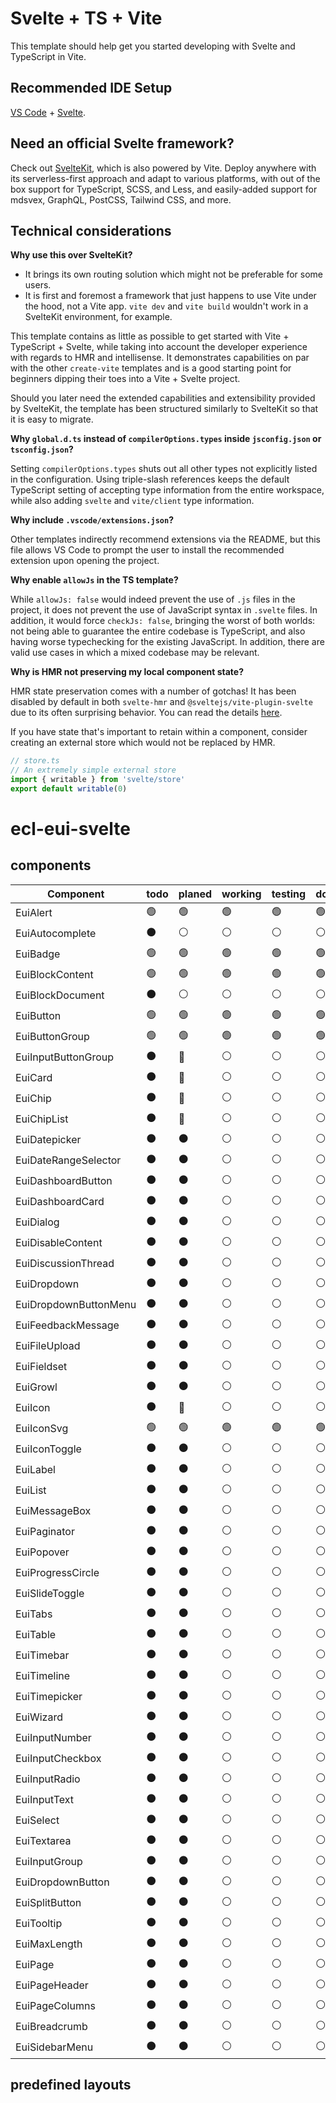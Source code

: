 # Svelte + TS + Vite

This template should help get you started developing with Svelte and TypeScript in Vite.

## Recommended IDE Setup

[VS Code](https://code.visualstudio.com/) + [Svelte](https://marketplace.visualstudio.com/items?itemName=svelte.svelte-vscode).

## Need an official Svelte framework?

Check out [SvelteKit](https://github.com/sveltejs/kit#readme), which is also powered by Vite. Deploy anywhere with its serverless-first approach and adapt to various platforms, with out of the box support for TypeScript, SCSS, and Less, and easily-added support for mdsvex, GraphQL, PostCSS, Tailwind CSS, and more.

## Technical considerations

**Why use this over SvelteKit?**

- It brings its own routing solution which might not be preferable for some users.
- It is first and foremost a framework that just happens to use Vite under the hood, not a Vite app.
  `vite dev` and `vite build` wouldn't work in a SvelteKit environment, for example.

This template contains as little as possible to get started with Vite + TypeScript + Svelte, while taking into account the developer experience with regards to HMR and intellisense. It demonstrates capabilities on par with the other `create-vite` templates and is a good starting point for beginners dipping their toes into a Vite + Svelte project.

Should you later need the extended capabilities and extensibility provided by SvelteKit, the template has been structured similarly to SvelteKit so that it is easy to migrate.

**Why `global.d.ts` instead of `compilerOptions.types` inside `jsconfig.json` or `tsconfig.json`?**

Setting `compilerOptions.types` shuts out all other types not explicitly listed in the configuration. Using triple-slash references keeps the default TypeScript setting of accepting type information from the entire workspace, while also adding `svelte` and `vite/client` type information.

**Why include `.vscode/extensions.json`?**

Other templates indirectly recommend extensions via the README, but this file allows VS Code to prompt the user to install the recommended extension upon opening the project.

**Why enable `allowJs` in the TS template?**

While `allowJs: false` would indeed prevent the use of `.js` files in the project, it does not prevent the use of JavaScript syntax in `.svelte` files. In addition, it would force `checkJs: false`, bringing the worst of both worlds: not being able to guarantee the entire codebase is TypeScript, and also having worse typechecking for the existing JavaScript. In addition, there are valid use cases in which a mixed codebase may be relevant.

**Why is HMR not preserving my local component state?**

HMR state preservation comes with a number of gotchas! It has been disabled by default in both `svelte-hmr` and `@sveltejs/vite-plugin-svelte` due to its often surprising behavior. You can read the details [here](https://github.com/rixo/svelte-hmr#svelte-hmr).

If you have state that's important to retain within a component, consider creating an external store which would not be replaced by HMR.

```ts
// store.ts
// An extremely simple external store
import { writable } from 'svelte/store'
export default writable(0)
```
# ecl-eui-svelte

## components

|Component              |todo |planed |working |testing |done |
| ---                   | --- | ---   | ---    | ---    | --- |
| EuiAlert              | :green_circle: | :green_circle: | :green_circle: | :green_circle: | :green_circle: |
| EuiAutocomplete       | :black_circle: | :white_circle: | :white_circle: | :white_circle: | :white_circle: |
| EuiBadge              | :green_circle: | :green_circle: | :green_circle: | :green_circle: | :green_circle: |
| EuiBlockContent       | :green_circle: | :green_circle: | :green_circle: | :green_circle: | :green_circle: |
| EuiBlockDocument      | :black_circle: | :white_circle: | :white_circle: | :white_circle: | :white_circle: |
| EuiButton             | :green_circle: | :green_circle: | :green_circle: | :green_circle: | :green_circle: |
| EuiButtonGroup        | :green_circle: | :green_circle: | :green_circle: | :green_circle: | :green_circle: |
| EuiInputButtonGroup   | :black_circle: | :red_circle:   | :white_circle: | :white_circle: | :white_circle: |
| EuiCard               | :black_circle: | :red_circle:   | :white_circle: | :white_circle: | :white_circle: |
| EuiChip               | :black_circle: | :red_circle:   | :white_circle: | :white_circle: | :white_circle: |
| EuiChipList           | :black_circle: | :red_circle:   | :white_circle: | :white_circle: | :white_circle: |
| EuiDatepicker         | :black_circle: | :black_circle: | :white_circle: | :white_circle: | :white_circle: |
| EuiDateRangeSelector  | :black_circle: | :black_circle: | :white_circle: | :white_circle: | :white_circle: |
| EuiDashboardButton    | :black_circle: | :black_circle: | :white_circle: | :white_circle: | :white_circle: |
| EuiDashboardCard      | :black_circle: | :black_circle: | :white_circle: | :white_circle: | :white_circle: |
| EuiDialog             | :black_circle: | :black_circle: | :white_circle: | :white_circle: | :white_circle: |
| EuiDisableContent     | :black_circle: | :black_circle: | :white_circle: | :white_circle: | :white_circle: |
| EuiDiscussionThread   | :black_circle: | :black_circle: | :white_circle: | :white_circle: | :white_circle: |
| EuiDropdown           | :black_circle: | :black_circle: | :white_circle: | :white_circle: | :white_circle: |
| EuiDropdownButtonMenu | :black_circle: | :black_circle: | :white_circle: | :white_circle: | :white_circle: |
| EuiFeedbackMessage    | :black_circle: | :black_circle: | :white_circle: | :white_circle: | :white_circle: |
| EuiFileUpload         | :black_circle: | :black_circle: | :white_circle: | :white_circle: | :white_circle: |
| EuiFieldset           | :black_circle: | :black_circle: | :white_circle: | :white_circle: | :white_circle: |
| EuiGrowl              | :black_circle: | :black_circle: | :white_circle: | :white_circle: | :white_circle: |
| EuiIcon               | :black_circle: | :red_circle:   | :white_circle: | :white_circle: | :white_circle: |
| EuiIconSvg            | :green_circle: | :green_circle: | :green_circle: | :green_circle: | :green_circle: |
| EuiIconToggle         | :black_circle: | :black_circle: | :white_circle: | :white_circle: | :white_circle: |
| EuiLabel              | :black_circle: | :black_circle: | :white_circle: | :white_circle: | :white_circle: |
| EuiList               | :black_circle: | :black_circle: | :white_circle: | :white_circle: | :white_circle: |
| EuiMessageBox         | :black_circle: | :black_circle: | :white_circle: | :white_circle: | :white_circle: |
| EuiPaginator          | :black_circle: | :black_circle: | :white_circle: | :white_circle: | :white_circle: |
| EuiPopover            | :black_circle: | :black_circle: | :white_circle: | :white_circle: | :white_circle: |
| EuiProgressCircle     | :black_circle: | :black_circle: | :white_circle: | :white_circle: | :white_circle: |
| EuiSlideToggle        | :black_circle: | :black_circle: | :white_circle: | :white_circle: | :white_circle: |
| EuiTabs               | :black_circle: | :black_circle: | :white_circle: | :white_circle: | :white_circle: |
| EuiTable              | :black_circle: | :black_circle: | :white_circle: | :white_circle: | :white_circle: |
| EuiTimebar            | :black_circle: | :black_circle: | :white_circle: | :white_circle: | :white_circle: |
| EuiTimeline           | :black_circle: | :black_circle: | :white_circle: | :white_circle: | :white_circle: |
| EuiTimepicker         | :black_circle: | :black_circle: | :white_circle: | :white_circle: | :white_circle: |
| EuiWizard             | :black_circle: | :black_circle: | :white_circle: | :white_circle: | :white_circle: |
| EuiInputNumber        | :black_circle: | :black_circle: | :white_circle: | :white_circle: | :white_circle: |
| EuiInputCheckbox      | :black_circle: | :black_circle: | :white_circle: | :white_circle: | :white_circle: |
| EuiInputRadio         | :black_circle: | :black_circle: | :white_circle: | :white_circle: | :white_circle: |
| EuiInputText          | :black_circle: | :black_circle: | :white_circle: | :white_circle: | :white_circle: |
| EuiSelect             | :black_circle: | :black_circle: | :white_circle: | :white_circle: | :white_circle: |
| EuiTextarea           | :black_circle: | :black_circle: | :white_circle: | :white_circle: | :white_circle: |
| EuiInputGroup         | :black_circle: | :black_circle: | :white_circle: | :white_circle: | :white_circle: |
| EuiDropdownButton     | :black_circle: | :black_circle: | :white_circle: | :white_circle: | :white_circle: |
| EuiSplitButton        | :black_circle: | :black_circle: | :white_circle: | :white_circle: | :white_circle: |
| EuiTooltip            | :black_circle: | :black_circle: | :white_circle: | :white_circle: | :white_circle: |
| EuiMaxLength          | :black_circle: | :black_circle: | :white_circle: | :white_circle: | :white_circle: |
| EuiPage               | :black_circle: | :black_circle: | :white_circle: | :white_circle: | :white_circle: |
| EuiPageHeader         | :black_circle: | :black_circle: | :white_circle: | :white_circle: | :white_circle: |
| EuiPageColumns        | :black_circle: | :black_circle: | :white_circle: | :white_circle: | :white_circle: |
| EuiBreadcrumb         | :black_circle: | :black_circle: | :white_circle: | :white_circle: | :white_circle: |
| EuiSidebarMenu        | :black_circle: | :black_circle: | :white_circle: | :white_circle: | :white_circle: |

## predefined layouts